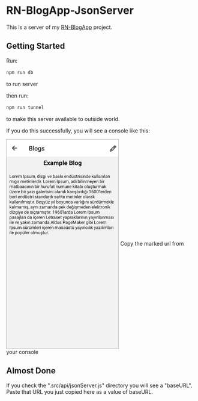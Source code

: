 # RN-BlogApp-JsonServer

This is a server of my [RN-BlogApp](https://github.com/gngrozturk/RN-BlogApp) project.

## Getting Started

Run:
```bash
npm run db
```
to run server

then run:
```bash
npm run tunnel
```
to make this server available to outside world.

If you do this successfully, you will see a console like this:

<img align="center" src="https://github.com/gngrozturk/RN-BlogApp/blob/master/ss/3.png" width="300" />
Copy the marked url from your console 

## Almost Done
If you check the ".src/api/jsonServer.js" directory you will see a "baseURL". Paste that URL you just copied here as a value of baseURL.
